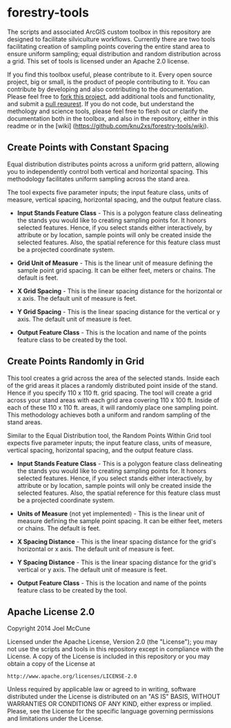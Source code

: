 forestry-tools
==============

The scripts and associated ArcGIS custom toolbox in this repository are designed to facilitate silviculture workflows. Currently there are two tools facilitating creation of sampling points covering the entire stand area to ensure uniform sampling; equal distribution and random distribution across a grid. This set of tools is licensed under an Apache 2.0 license.

If you find this toolbox useful, please contribute to it. Every open source project, big or small, is the product of people contributing to it. You can contribute by developing and also contributing to the documentation. Please feel free to [fork this project](https://help.github.com/articles/fork-a-repo/), add additional tools and functionality, and submit a [pull requrest](https://help.github.com/articles/using-pull-requests/). If you do not code, but understand the methology and science tools, please feel free to flesh out or clarify the documentation both in the toolbox, and also in the repository, either in this readme or in the [wiki] (https://github.com/knu2xs/forestry-tools/wiki).

## Create Points with Constant Spacing

Equal distribution distributes points across a uniform grid pattern, allowing you to independently control both vertical and horizontal spacing. This methodology facilitates uniform sampling across the stand area.

The tool expects five parameter inputs; the input feature class, units of measure, vertical spacing, horizontal spacing, and the output feature class.

* **Input Stands Feature Class** - This is a polygon feature class delineating the stands you would like to creating sampling points for. It honors selected features. Hence, if you select stands either interactively, by attribute or by location, sample points will only be created inside the selected features. Also, the spatial reference for this feature class must be a projected coordinate system.

* **Grid Unit of Measure** - This is the linear unit of measure defining the sample point grid spacing. It can be either feet, meters or chains. The default is feet.

* **X Grid Spacing** - This is the linear spacing distance for the horizontal or x axis. The default unit of measure is feet.

* **Y Grid Spacing** - This is the linear spacing distance for the vertical or y axis. The default unit of measure is feet.

* **Output Feature Class** - This is the location and name of the points feature class to be created by the tool.

## Create Points Randomly in Grid

This tool creates a grid across the area of the selected stands. Inside each of the grid areas it places a randomly distributed point inside of the stand. Hence if you specify 110 x 110 ft. grid spacing. The tool will create a grid across your stand areas with each grid area covering 110 x 100 ft. Inside of each of these 110 x 110 ft. areas, it will randomly place one sampling point. This methodology achieves both a uniform and random sampling of the stand areas.

Similar to the Equal Distribution tool, the Random Points Within Grid tool expects five parameter inputs; the input feature class, units of measure, vertical spacing, horizontal spacing, and the output feature class.

* **Input Stands Feature Class** - This is a polygon feature class delineating the stands you would like to creating sampling points for. It honors selected features. Hence, if you select stands either interactively, by attribute or by location, sample points will only be created inside the selected features. Also, the spatial reference for this feature class must be a projected coordinate system.

* **Units of Measure** (not yet implemented) - This is the linear unit of measure defining the sample point spacing. It can be either feet, meters or chains. The default is feet.

* **X Spacing Distance** - This is the linear spacing distance for the grid's horizontal or x axis. The default unit of measure is feet.

* **Y Spacing Distance** - This is the linear spacing distance for the grid's vertical or y axis. The default unit of measure is feet.

* **Output Feature Class** - This is the location and name of the points feature class to be created by the tool.


## Apache License 2.0

Copyright 2014 Joel McCune

Licensed under the Apache License, Version 2.0 (the "License"); you may not use the scripts and tools in this repository except in compliance with the License. A copy of the License is included in this repository or you may obtain a copy of the License at

    http://www.apache.org/licenses/LICENSE-2.0

Unless required by applicable law or agreed to in writing, software distributed under the License is distributed on an "AS IS" BASIS, WITHOUT WARRANTIES OR CONDITIONS OF ANY KIND, either express or implied. Please, see the License for the specific language governing permissions and limitations under the License.
